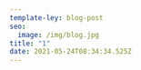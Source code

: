 ```yaml
---
template-ley: blog-post
seo:
  image: /img/blog.jpg
title: "1"
date: 2021-05-24T08:34:34.525Z
---
```

